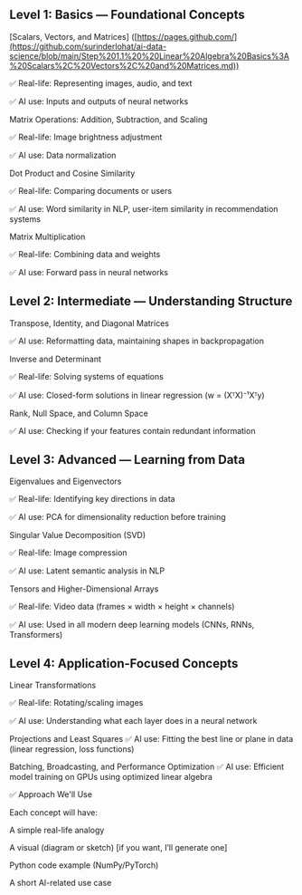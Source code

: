 ## Level 1: Basics — Foundational Concepts 
 [Scalars, Vectors, and Matrices] ([https://pages.github.com/](https://github.com/surinderlohat/ai-data-science/blob/main/Step%201.1%20%20Linear%20Algebra%20Basics%3A%20Scalars%2C%20Vectors%2C%20and%20Matrices.md))

✅ Real-life: Representing images, audio, and text

✅ AI use: Inputs and outputs of neural networks

Matrix Operations: Addition, Subtraction, and Scaling

✅ Real-life: Image brightness adjustment

✅ AI use: Data normalization

Dot Product and Cosine Similarity

✅ Real-life: Comparing documents or users

✅ AI use: Word similarity in NLP, user-item similarity in recommendation systems

Matrix Multiplication

✅ Real-life: Combining data and weights

✅ AI use: Forward pass in neural networks

## Level 2: Intermediate — Understanding Structure

Transpose, Identity, and Diagonal Matrices

✅ AI use: Reformatting data, maintaining shapes in backpropagation

Inverse and Determinant

✅ Real-life: Solving systems of equations

✅ AI use: Closed-form solutions in linear regression (w = (XᵀX)⁻¹Xᵀy)

Rank, Null Space, and Column Space

✅ AI use: Checking if your features contain redundant information

## Level 3: Advanced — Learning from Data
Eigenvalues and Eigenvectors

✅ Real-life: Identifying key directions in data

✅ AI use: PCA for dimensionality reduction before training

Singular Value Decomposition (SVD)

✅ Real-life: Image compression

✅ AI use: Latent semantic analysis in NLP

Tensors and Higher-Dimensional Arrays

✅ Real-life: Video data (frames × width × height × channels)

✅ AI use: Used in all modern deep learning models (CNNs, RNNs, Transformers)

## Level 4: Application-Focused Concepts
Linear Transformations

✅ Real-life: Rotating/scaling images

✅ AI use: Understanding what each layer does in a neural network

Projections and Least Squares
✅ AI use: Fitting the best line or plane in data (linear regression, loss functions)

Batching, Broadcasting, and Performance Optimization
✅ AI use: Efficient model training on GPUs using optimized linear algebra


✅ Approach We'll Use

Each concept will have:

A simple real-life analogy

A visual (diagram or sketch) [if you want, I’ll generate one]

Python code example (NumPy/PyTorch)

A short AI-related use case

